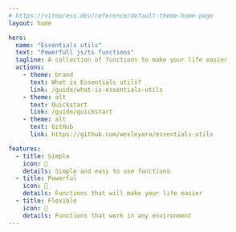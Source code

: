 ```yaml
---
# https://vitepress.dev/reference/default-theme-home-page
layout: home

hero:
  name: "Essentials utils"
  text: "Powerfull js/ts functions"
  tagline: A collection of functions to make your life easier
  actions:
    - theme: brand
      text: What is Essentials utils?
      link: /guide/what-is-essentials-utils
    - theme: alt
      text: Quickstart
      link: /guide/quickstart
    - theme: alt
      text: GitHub
      link: https://github.com/wesleyara/essentials-utils

features:
  - title: Simple
    icon: 🚀
    details: Simple and easy to use functions
  - title: Powerful
    icon: 💪
    details: Functions that will make your life easier
  - title: Flexible
    icon: 🤖
    details: Functions that work in any environment
---
```


<script setup>
import { ContributorsSection } from "./src/components/ContributorsSection"
</script>

<ContributorsSection />

